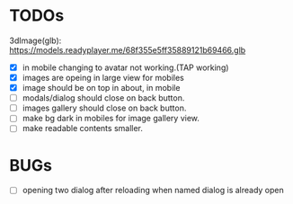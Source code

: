 # TODOs

3dImage(glb): https://models.readyplayer.me/68f355e5ff35889121b69466.glb

- [x] in mobile changing to avatar not working.(TAP working)
- [x] images are opeing in large view for mobiles
- [x] image should be on top in about, in mobile
- [ ] modals/dialog should close on back button.
- [ ] images gallery should close on back button.
- [ ] make bg dark in mobiles for image gallery view.
- [ ] make readable contents smaller. 

# BUGs
- [ ] opening two dialog after reloading when named dialog is already open
